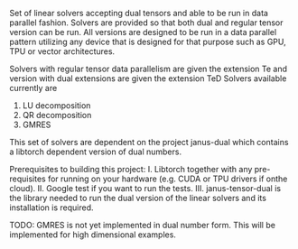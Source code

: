 Set of linear solvers accepting dual tensors and able to be run in data parallel fashion.
Solvers are provided so that both dual and regular tensor version can be run.  All versions are designed to be run in a data parallel pattern utilizing any device that is designed for that purpose such as GPU, TPU or vector architectures.

Solvers with regular tensor data parallelism are given the extension Te and version with dual extensions are given the extension TeD
Solvers available currently are
   1.  LU decomposition
   2.  QR decomposition
   3.  GMRES

This set of solvers are dependent on the project janus-dual which contains a libtorch dependent version of dual numbers. 

Prerequisites to building this project:
I.   Libtorch together with any pre-requisites for running on your hardware (e.g. CUDA or TPU drivers if onthe cloud).
II.  Google test if you want to run the tests.
III. janus-tensor-dual is the library needed to run the dual version of the linear solvers and its installation is required.

TODO:
GMRES is not yet implemented in dual number form.  This will be implemented for high dimensional examples.
